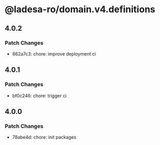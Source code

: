 # @ladesa-ro/domain.v4.definitions

## 4.0.2

### Patch Changes

- 862a7c3: chore: improve deployment ci

## 4.0.1

### Patch Changes

- bf0c246: chore: trigger ci

## 4.0.0

### Patch Changes

- 78abe4d: chore: init packages
